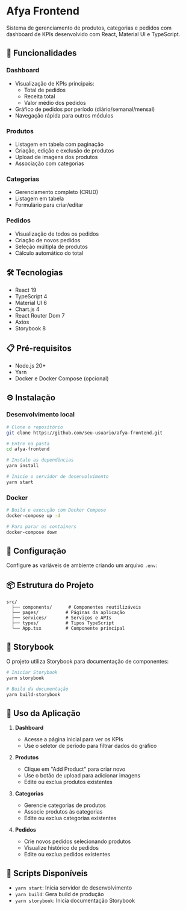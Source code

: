 # Afya Frontend

Sistema de gerenciamento de produtos, categorias e pedidos com dashboard de KPIs desenvolvido com React, Material UI e TypeScript.

## 🚀 Funcionalidades

### Dashboard
- Visualização de KPIs principais:
  - Total de pedidos
  - Receita total
  - Valor médio dos pedidos
- Gráfico de pedidos por período (diário/semanal/mensal)
- Navegação rápida para outros módulos

### Produtos
- Listagem em tabela com paginação
- Criação, edição e exclusão de produtos
- Upload de imagens dos produtos
- Associação com categorias

### Categorias
- Gerenciamento completo (CRUD)
- Listagem em tabela
- Formulário para criar/editar

### Pedidos
- Visualização de todos os pedidos
- Criação de novos pedidos
- Seleção múltipla de produtos
- Cálculo automático do total

## 🛠️ Tecnologias

- React 19
- TypeScript 4
- Material UI 6
- Chart.js 4 
- React Router Dom 7
- Axios
- Storybook 8

## 📋 Pré-requisitos

- Node.js 20+
- Yarn
- Docker e Docker Compose (opcional)

## ⚙️ Instalação

### Desenvolvimento local

```bash
# Clone o repositório
git clone https://github.com/seu-usuario/afya-frontend.git

# Entre na pasta
cd afya-frontend

# Instale as dependências
yarn install

# Inicie o servidor de desenvolvimento
yarn start
```

### Docker

```bash
# Build e execução com Docker Compose
docker-compose up -d

# Para parar os containers
docker-compose down
```

## 🔧 Configuração

Configure as variáveis de ambiente criando um arquivo `.env`:

## 📦 Estrutura do Projeto

```
src/
  ├── components/      # Componentes reutilizáveis
  ├── pages/          # Páginas da aplicação
  ├── services/       # Serviços e APIs
  ├── types/          # Tipos TypeScript
  └── App.tsx         # Componente principal
```

## 🎨 Storybook

O projeto utiliza Storybook para documentação de componentes:

```bash
# Iniciar Storybook
yarn storybook

# Build da documentação
yarn build-storybook
```

## 📱 Uso da Aplicação

1. **Dashboard**
   - Acesse a página inicial para ver os KPIs
   - Use o seletor de período para filtrar dados do gráfico

2. **Produtos**
   - Clique em "Add Product" para criar novo
   - Use o botão de upload para adicionar imagens
   - Edite ou exclua produtos existentes

3. **Categorias**
   - Gerencie categorias de produtos
   - Associe produtos às categorias
   - Edite ou exclua categorias existentes

4. **Pedidos**
   - Crie novos pedidos selecionando produtos
   - Visualize histórico de pedidos
   - Edite ou exclua pedidos existentes

## 🔨 Scripts Disponíveis
- `yarn start`: Inicia servidor de desenvolvimento
- `yarn build`: Gera build de produção
- `yarn storybook`: Inicia documentação Storybook
